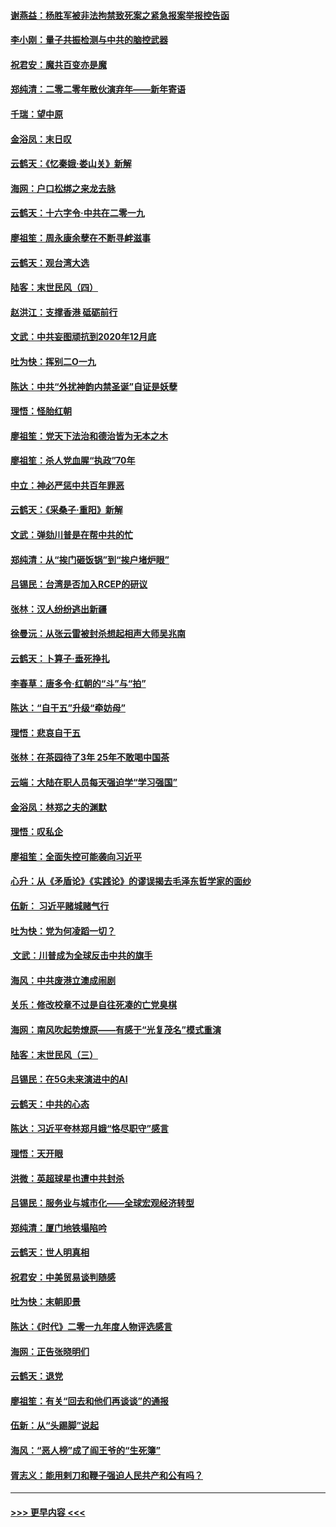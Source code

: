 #### [谢燕益：杨胜军被非法拘禁致死案之紧急报案举报控告函](../pages/nsc993/n11756134.md?t=01010733) 
#### [李小刚：量子共振检测与中共的脑控武器](../pages/nsc993/n11754518.md?t=01010733) 
#### [祝君安：魔共百变亦是魔](../pages/nsc993/n11754469.md?t=01010733) 
#### [郑纯清：二零二零年散伙演弃年——新年寄语](../pages/nsc993/n11754195.md?t=01010733) 
#### [千瑞：望中原](../pages/nsc993/n11754159.md?t=01010733) 
#### [金浴凤：末日叹](../pages/nsc993/n11752359.md?t=01010733) 
#### [云鹤天：《忆秦娥‧娄山关》新解](../pages/nsc993/n11752348.md?t=01010733) 
#### [海网：户口松绑之来龙去脉](../pages/nsc993/n11752328.md?t=01010733) 
#### [云鹤天：十六字令‧中共在二零一九](../pages/nsc993/n11752305.md?t=01010733) 
#### [廖祖笙：周永康余孽在不断寻衅滋事](../pages/nsc993/n11751013.md?t=01010733) 
#### [云鹤天：观台湾大选](../pages/nsc993/n11751007.md?t=01010733) 
#### [陆客：末世民风（四）](../pages/nsc993/n11749203.md?t=01010733) 
#### [赵洪江：支撑香港 砥砺前行](../pages/nsc993/n11748482.md?t=01010733) 
#### [文武：中共妄图顽抗到2020年12月底](../pages/nsc993/n11748446.md?t=01010733) 
#### [吐为快：挥别二O一九](../pages/nsc993/n11748411.md?t=01010733) 
#### [陈达：中共“外扰神韵内禁圣诞”自证是妖孽](../pages/nsc993/n11748226.md?t=01010733) 
#### [理悟：怪胎红朝](../pages/nsc993/n11748206.md?t=01010733) 
#### [廖祖笙：党天下法治和德治皆为无本之木](../pages/nsc993/n11748135.md?t=01010733) 
#### [廖祖笙：杀人党血腥“执政”70年](../pages/nsc993/n11745144.md?t=01010733) 
#### [中立：神必严惩中共百年罪恶](../pages/nsc993/n11744970.md?t=01010733) 
#### [云鹤天：《采桑子‧重阳》新解](../pages/nsc993/n11744948.md?t=01010733) 
#### [文武：弹劾川普是在帮中共的忙](../pages/nsc993/n11744758.md?t=01010733) 
#### [郑纯清：从“挨门砸饭锅”到“挨户堵炉眼”](../pages/nsc993/n11744745.md?t=01010733) 
#### [吕锡民：台湾是否加入RCEP的研议](../pages/nsc993/n11744701.md?t=01010733) 
#### [张林：汉人纷纷逃出新疆](../pages/nsc993/n11743530.md?t=01010733) 
#### [徐曼沅：从张云雷被封杀想起相声大师吴兆南](../pages/nsc993/n11741816.md?t=01010733) 
#### [云鹤天：卜算子‧垂死挣扎](../pages/nsc993/n11739956.md?t=01010733) 
#### [李春草：唐多令‧红朝的“斗”与“拍”](../pages/nsc993/n11739830.md?t=01010733) 
#### [陈达：“自干五”升级“牵妨母”](../pages/nsc993/n11739724.md?t=01010733) 
#### [理悟：悲哀自干五](../pages/nsc993/n11739547.md?t=01010733) 
#### [张林：在茶园待了3年 25年不敢喝中国茶](../pages/nsc993/n11739240.md?t=01010733) 
#### [云端：大陆在职人员每天强迫学“学习强国”](../pages/nsc993/n11738735.md?t=01010733) 
#### [金浴凤：林郑之夫的渊默](../pages/nsc993/n11737735.md?t=01010733) 
#### [理悟：叹私企](../pages/nsc993/n11737715.md?t=01010733) 
#### [廖祖笙：全面失控可能袭向习近平](../pages/nsc993/n11737704.md?t=01010733) 
#### [心升：从《矛盾论》《实践论》的谬误揭去毛泽东哲学家的面纱](../pages/nsc993/n11736962.md?t=01010733) 
#### [伍新： 习近平赌城赌气行](../pages/nsc993/n11736929.md?t=01010733) 
#### [吐为快：党为何凌蹈一切？](../pages/nsc993/n11736915.md?t=01010733) 
#### [ 文武：川普成为全球反击中共的旗手](../pages/nsc993/n11736882.md?t=01010733) 
#### [海风：中共废港立澳成闹剧](../pages/nsc993/n11735857.md?t=01010733) 
#### [关乐：修改校章不过是自往死凑的亡党臭棋](../pages/nsc993/n11735097.md?t=01010733) 
#### [海网：南风吹起势燎原——有感于“光复茂名”模式重演](../pages/nsc993/n11732308.md?t=01010733) 
#### [陆客：末世民风（三）](../pages/nsc993/n11732211.md?t=01010733) 
#### [吕锡民：在5G未来演进中的AI](../pages/nsc993/n11730010.md?t=01010733) 
#### [云鹤天：中共的心态](../pages/nsc993/n11729906.md?t=01010733) 
#### [陈达：习近平夸林郑月娥“恪尽职守”感言](../pages/nsc993/n11729881.md?t=01010733) 
#### [理悟：天开眼](../pages/nsc993/n11729699.md?t=01010733) 
#### [洪微：英超球星也遭中共封杀](../pages/nsc993/n11727243.md?t=01010733) 
#### [吕锡民：服务业与城市化——全球宏观经济转型](../pages/nsc993/n11725845.md?t=01010733) 
#### [郑纯清：厦门地铁塌陷吟](../pages/nsc993/n11725813.md?t=01010733) 
#### [云鹤天：世人明真相](../pages/nsc993/n11725621.md?t=01010733) 
#### [祝君安：中美贸易谈判随感](../pages/nsc993/n11725609.md?t=01010733) 
#### [吐为快：末朝即景](../pages/nsc993/n11723365.md?t=01010733) 
#### [陈达：《时代》二零一九年度人物评选感言](../pages/nsc993/n11723337.md?t=01010733) 
#### [海网：正告张晓明们](../pages/nsc993/n11723228.md?t=01010733) 
#### [云鹤天：退党](../pages/nsc993/n11723056.md?t=01010733) 
#### [廖祖笙：有关“回去和他们再谈谈”的通报](../pages/nsc993/n11722442.md?t=01010733) 
#### [伍新：从“头踢脚”说起](../pages/nsc993/n11722429.md?t=01010733) 
#### [海风：“恶人榜”成了阎王爷的“生死簿”](../pages/nsc993/n11722272.md?t=01010733) 
#### [胥志义：能用剌刀和鞭子强迫人民共产和公有吗？](../pages/nsc993/n11720569.md?t=01010733) 

----
#### [ >>> 更早内容 <<< ](../indexes/nsc993-earlier.md)

